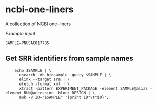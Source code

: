 # ncbi-one-liners

A collection of NCBI one-liners

*Example input*

    SAMPLE=PNUSAC017705

## Get SRR identifiers from sample names

        echo $SAMPLE | \
          esearch -db biosample -query $SAMPLE | \
          elink --target sra | \
          efetch -format xml | \
          xtract -pattern EXPERIMENT_PACKAGE -element SAMPLE@alias -element RUN@accession -block DESIGN | \
          awk -v ID="$SAMPLE" '{print ID"\t"$0}';

